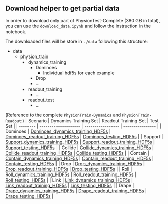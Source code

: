 ## Download helper to get partial data

In order to download only part of PhysionTest-Complete (380 GB in total), you can use the `download_data.ipynb` and follow the instruction in the notebook.

The downloaded files will be store in `./data` following this structure:
- data
  - physion_train
      - dynamics_training
        - Dominoes
          - Individual hdf5s for each example
        - Drop
        - ...
    - readout_training
      - ...
    - readout_test
      - ...



(Reference to the complete `PhysionTrain-Dynamics` and `PhysionTrain-Readout`:)
| Scenario | Dynamics Training Set         | Readout Training Set       | Test Set      |
| -------- | -------------------- | ----------------- | ---------------- |
| Dominoes | [Dominoes_dynamics_training_HDF5s](https://physics-benchmarking-neurips2021-dataset.s3.amazonaws.com/Dominoes_dynamics_training_HDF5s.tar.gz) | [Dominoes_readout_training_HDF5s](https://physics-benchmarking-neurips2021-dataset.s3.amazonaws.com/Dominoes_readout_training_HDF5s.tar.gz)         | [Dominoes_testing_HDF5s](https://physics-benchmarking-neurips2021-dataset.s3.amazonaws.com/Dominoes_testing_HDF5s.tar.gz) |
| Support | [Support_dynamics_training_HDF5s](https://physics-benchmarking-neurips2021-dataset.s3.amazonaws.com/Support_dynamics_training_HDF5s.tar.gz) | [Support_readout_training_HDF5s](https://physics-benchmarking-neurips2021-dataset.s3.amazonaws.com/Support_readout_training_HDF5s.tar.gz)         | [Support_testing_HDF5s](https://physics-benchmarking-neurips2021-dataset.s3.amazonaws.com/Support_testing_HDF5s.tar.gz) |
| Collide | [Collide_dynamics_training_HDF5s](https://physics-benchmarking-neurips2021-dataset.s3.amazonaws.com/Collide_dynamics_training_HDF5s.tar.gz) | [Collide_readout_training_HDF5s](https://physics-benchmarking-neurips2021-dataset.s3.amazonaws.com/Collide_readout_training_HDF5s.tar.gz)         | [Collide_testing_HDF5s](https://physics-benchmarking-neurips2021-dataset.s3.amazonaws.com/Collide_testing_HDF5s.tar.gz) |
| Contain | [Contain_dynamics_training_HDF5s](https://physics-benchmarking-neurips2021-dataset.s3.amazonaws.com/Contain_dynamics_training_HDF5s.tar.gz) | [Contain_readout_training_HDF5s](https://physics-benchmarking-neurips2021-dataset.s3.amazonaws.com/Contain_readout_training_HDF5s.tar.gz)         | [Contain_testing_HDF5s](https://physics-benchmarking-neurips2021-dataset.s3.amazonaws.com/Contain_testing_HDF5s.tar.gz) |
| Drop | [Drop_dynamics_training_HDF5s](https://physics-benchmarking-neurips2021-dataset.s3.amazonaws.com/Drop_dynamics_training_HDF5s.tar.gz) | [Drop_readout_training_HDF5s](https://physics-benchmarking-neurips2021-dataset.s3.amazonaws.com/Drop_readout_training_HDF5s.tar.gz)         | [Drop_testing_HDF5s](https://physics-benchmarking-neurips2021-dataset.s3.amazonaws.com/Drop_testing_HDF5s.tar.gz) |
| Roll | [Roll_dynamics_training_HDF5s](https://physics-benchmarking-neurips2021-dataset.s3.amazonaws.com/Roll_dynamics_training_HDF5s.tar.gz) | [Roll_readout_training_HDF5s](https://physics-benchmarking-neurips2021-dataset.s3.amazonaws.com/Rollreadout_HDF5s.tar.gz)         | [Roll_testing_HDF5s](https://physics-benchmarking-neurips2021-dataset.s3.amazonaws.com/Roll_testing_HDF5s.tar.gz) |
| Link | [Link_dynamics_training_HDF5s](https://physics-benchmarking-neurips2021-dataset.s3.amazonaws.com/Link_dynamics_training_HDF5s.tar.gz) | [Link_readout_training_HDF5s](https://physics-benchmarking-neurips2021-dataset.s3.amazonaws.com/Link_readout_training_HDF5s.tar.gz)         | [Link_testing_HDF5s](https://physics-benchmarking-neurips2021-dataset.s3.amazonaws.com/Link_testing_HDF5s.tar.gz) |
| Drape | [Drape_dynamics_training_HDF5s](https://physics-benchmarking-neurips2021-dataset.s3.amazonaws.com/Drape_dynamics_training_HDF5s.tar.gz) | [Drape_readout_training_HDF5s](https://physics-benchmarking-neurips2021-dataset.s3.amazonaws.com/Drape_readout_training_HDF5s.tar.gz)         | [Drape_testing_HDF5s](https://physics-benchmarking-neurips2021-dataset.s3.amazonaws.com/Drape_testing_HDF5s.tar.gz) |
